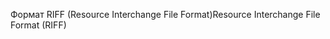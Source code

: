 <span data-ttu-id="6cbca-101">Формат RIFF (Resource Interchange File Format)</span><span class="sxs-lookup"><span data-stu-id="6cbca-101">Resource Interchange File Format (RIFF)</span></span>